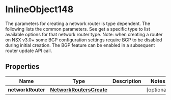 

# InlineObject148

The parameters for creating a network router is type dependent. The following lists the common parameters. See get a specific type to list available options for that network router type. Note: when creating a router on NSX v3.0+ some BGP configuration settings require BGP to be disabled during initial creation. The BGP feature can be enabled in a subsequent router update API call. 
## Properties

Name | Type | Description | Notes
------------ | ------------- | ------------- | -------------
**networkRouter** | [**NetworkRoutersCreate**](NetworkRoutersCreate.md) |  |  [optional]



